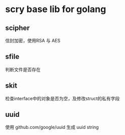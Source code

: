 # scry base lib for golang

## scipher
信封加密，使用RSA 与 AES
## sfile
判断文件是否存在
## skit
检查interface中的对象是否为空，及修改struct的私有字段
## uuid
使用 github.com/google/uuid 生成 uuid string